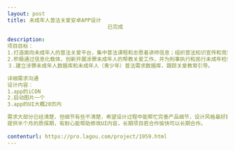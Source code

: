 ```yaml
---                
layout: post       
title: 未成年人普法关爱安卓APP设计
                                已完成
           
description: 
项目目标：
1.打造面向未成年人的普法关爱平台，集中普法课程和志愿者讲师信息；组织普法知识宣传和竞赛活动；破解计划实施后新的工作瓶颈，将校园普法工作由规范化、精细化、体系化向碎片化、常态化拓展。
2.积极通过信息化载体，创新开展涉罪未成年人的帮教关爱工作，并为刑事执行和民行未成年检察工作开辟通道，展开试点。
３.建立涉罪未成年人数据库和未成年人（青少年）普法需求数据库，跟踪关爱教育引导。

详细需求沟通
设计内容：
1.app的iCON
2.启动图片一个
3.app的UI大概20页内

需求大部分已经清楚，但细节有些不清楚，希望设计过程中能帮忙完善产品细节，设计风格最好能使用安卓的Material Design，符合安卓的交互体验。
提供半个月的质保期，有耐心能帮助修改UI内容，长期项目若合作愉快可以长期合作。
     
contenturl: https://pro.lagou.com/project/1959.html      
---                 
```

